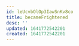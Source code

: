 ```yaml
---
id: leUcvbOlOp3IawSnKv8co
title: becameFrightened
desc: ''
updated: 1641772542201
created: 1641772542201
---
```




